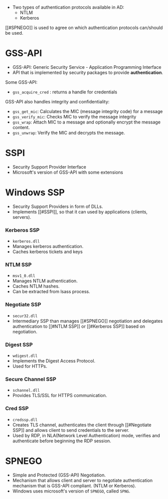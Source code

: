 - Two types of authentication protocols available in AD:
	- NTLM
	- Kerberos

[[#SPNEGO]] is used to agree on which authentication protocols can/should be used.

# GSS-API
- GSS-API: Generic Security Service - Application Programming Interface
- API that is implemented by security packages to provide __authentication__.

Some GSS-API:
- `gss_acquire_cred` : returns a handle for credentials

GSS-API also handles integrity and confidentiality:
- `gss_get_mic`: Calculates the MIC (message integrity code) for a message
- `gss_verify_mic`: Checks MIC to verify the message integrity
- `gss_wrap`: Attach MIC to a message and optionally encrypt the message content.
- `gss_unwrap`: Verify the MIC and decrypts the message.

# SSPI
- Security Support Provider Interface
- Microsoft's version of GSS-API with some extensions

# Windows SSP
- Security Support Providers in form of DLLs. 
- Implements [[#SSPI]], so that it can used by applications (clients, servers).
### Kerberos SSP
- `kerberos.dll`
- Manages kerberos authentication.
- Caches kerberos tickets and keys
### NTLM SSP
- `msv1_0.dll`
- Manages NTLM authentication.
- Caches NTLM hashes.
- Can be extracted from lsass process.
### Negotiate SSP
- `secur32.dll`
- Intermediary SSP than manages [[#SPNEGO]] negotiation and delegates authentication to [[#NTLM SSP]] or [[#Kerberos SSP]] based on negotiation.
### Digest SSP
- `wdigest.dll`
- Implements the Digest Access Protocol.
- Used for HTTPs.
### Secure Channel SSP
- `schannel.dll`
- Provides TLS/SSL for HTTPS communication.
### Cred SSP
- `credssp.dll`
- Creates TLS channel, authenticates the client through [[#Negotiate SSP]] and allows client to send credentials to the server. 
- Used by RDP, in NLA(Network Level Authentication) mode, verifies and authenticate before beginning the RDP session.

# SPNEGO
- Simple and Protected (GSS-API)  Negotiation. 
- Mechanism that allows client and server to negotiate authentication mechanism that is GSS-API compliant. (NTLM or Kerberos).
- Windows uses microsoft's version of `SPNEGO`, called `SPNG`.